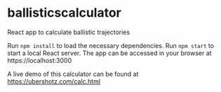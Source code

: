 # ballisticscalculator
React app to calculate ballistic trajectories

Run `npm install` to load the necessary dependencies. Run `npm start` to start a local React server. The app can be accessed in your browser at https://localhost:3000

A live demo of this calculator can be found at https://ubershotz.com/calc.html
